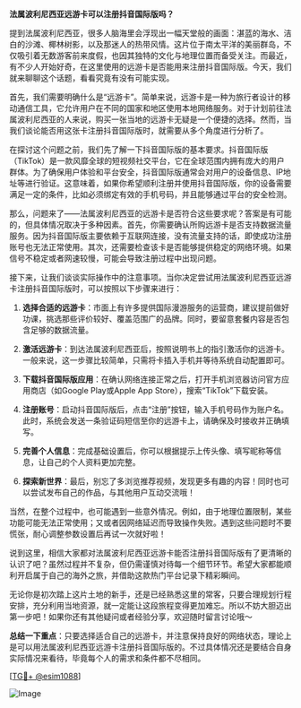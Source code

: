**法属波利尼西亚远游卡可以注册抖音国际版吗？**

提到法属波利尼西亚，很多人脑海里会浮现出一幅天堂般的画面：湛蓝的海水、洁白的沙滩、椰林树影，以及那迷人的热带风情。这片位于南太平洋的美丽群岛，不仅吸引着无数游客前来度假，也因其独特的文化与地理位置而备受关注。而最近，有不少人开始好奇，在这里使用的远游卡是否能用来注册抖音国际版。今天，我们就来聊聊这个话题，看看究竟有没有可能实现。

首先，我们需要明确什么是“远游卡”。简单来说，远游卡是一种为旅行者设计的移动通信工具，它允许用户在不同的国家和地区使用本地网络服务。对于计划前往法属波利尼西亚的人来说，购买一张当地的远游卡无疑是一个便捷的选择。然而，当我们谈论能否用这张卡注册抖音国际版时，就需要从多个角度进行分析了。

在探讨这个问题之前，我们先了解一下抖音国际版的基本要求。抖音国际版（TikTok）是一款风靡全球的短视频社交平台，它在全球范围内拥有庞大的用户群体。为了确保用户体验和平台安全，抖音国际版通常会对用户的设备信息、IP地址等进行验证。这意味着，如果你希望顺利注册并使用抖音国际版，你的设备需要满足一定的条件，比如必须绑定有效的手机号码，并且能够通过平台的安全检测。

那么，问题来了——法属波利尼西亚的远游卡是否符合这些要求呢？答案是有可能的，但具体情况取决于多种因素。首先，你需要确认所购远游卡是否支持数据流量服务。因为抖音国际版主要依赖于互联网连接，没有流量支持的话，即使成功注册账号也无法正常使用。其次，还需要检查该卡是否能够提供稳定的网络环境。如果信号不稳定或者网速较慢，可能会导致注册过程中出现问题。

接下来，让我们谈谈实际操作中的注意事项。当你决定尝试用法属波利尼西亚远游卡注册抖音国际版时，可以按照以下步骤来进行：

1. **选择合适的远游卡**：市面上有许多提供国际漫游服务的运营商，建议提前做好功课，挑选那些评价较好、覆盖范围广的品牌。同时，要留意套餐内容是否包含足够的数据流量。
   
2. **激活远游卡**：到达法属波利尼西亚后，按照说明书上的指引激活你的远游卡。一般来说，这一步骤比较简单，只需将卡插入手机并等待系统自动配置即可。

3. **下载抖音国际版应用**：在确认网络连接正常之后，打开手机浏览器访问官方应用商店（如Google Play或Apple App Store），搜索“TikTok”下载安装。

4. **注册账号**：启动抖音国际版后，点击“注册”按钮，输入手机号码作为账户名。此时，系统会发送一条验证码短信至你的远游卡上，请确保及时接收并正确填写。

5. **完善个人信息**：完成基础设置后，你可以根据提示上传头像、填写昵称等信息，让自己的个人资料更加完整。

6. **探索新世界**：最后，别忘了多浏览推荐视频，发现更多有趣的内容！同时也可以尝试发布自己的作品，与其他用户互动交流哦！

当然，在整个过程中，也可能遇到一些意外情况。例如，由于地理位置限制，某些功能可能无法正常使用；又或者因网络延迟而导致操作失败。遇到这些问题时不要慌张，耐心调整参数设置后再试一次就好啦！

说到这里，相信大家都对法属波利尼西亚远游卡能否注册抖音国际版有了更清晰的认识了吧？虽然过程并不复杂，但仍需谨慎对待每一个细节环节。希望大家都能顺利开启属于自己的海外之旅，并借助这款热门平台记录下精彩瞬间。

无论你是初次踏上这片土地的新手，还是已经熟悉这里的常客，只要合理规划行程安排，充分利用当地资源，就一定能让这段旅程变得更加难忘。所以不妨大胆迈出第一步吧！如果你还有其他疑问或者经验分享，欢迎随时留言讨论哦～

**总结一下重点**：只要选择适合自己的远游卡，并注意保持良好的网络状态，理论上是可以用法属波利尼西亚远游卡注册抖音国际版的。不过具体情况还是要结合自身实际情况来看待，毕竟每个人的需求和条件都不尽相同。

[[TG💪+ @esim1088](https://t.me/s/esim1088)]

![Image](https://i.postimg.cc/4NQfJmqS/Snipaste-2025-05-13-00-14-12.png)